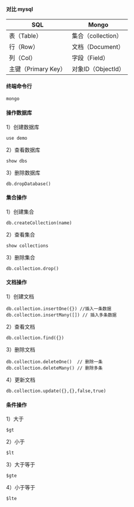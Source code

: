 #### 对比 mysql

| SQL                 | Mongo              |
| ------------------- | ------------------ |
| 表（Table）         | 集合（collection） |
| 行（Row）           | 文档（Document）   |
| 列（Col）           | 字段（Field）      |
| 主键（Primary Key） | 对象ID（ObjectId） |

#### 终端命令行

```
mongo
```

#### 操作数据库

1）创建数据库

```
use demo
```

2）查看数据库

```
show dbs
```

3）删除数据库

```
db.dropDatabase()
```

#### 集合操作

1）创建集合

```
db.createCollection(name)
```

2）查看集合

```
show collections
```

3）删除集合

```
db.collection.drop()
```

#### 文档操作

1）创建文档

```
db.collection.insertOne({}) //插入一条数据
db.collection.insertMany([]) // 插入多条数据
```

2）查看文档

```
db.collection.find({})
```

3）删除文档

```
db.collection.deleteOne()  // 删除一条
db.collection.deleteMany() // 删除多条
```

4）更新文档

```
db.collection.update({},{},false,true)
```

#### 条件操作

1）大于

```
$gt
```

2）小于

```
$lt
```

3）大于等于

```
$gte
```

4）小于等于

```
$lte
```

